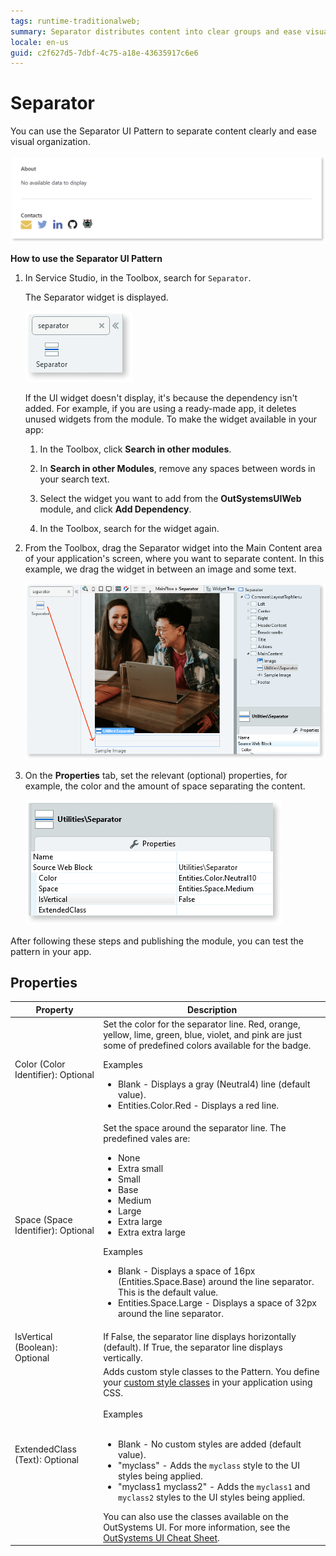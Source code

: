 ```yaml
---
tags: runtime-traditionalweb; 
summary: Separator distributes content into clear groups and ease visual organization.
locale: en-us
guid: c2f627d5-7dbf-4c75-a18e-43635917c6e6
---
```


# Separator

You can use the Separator UI Pattern to separate content clearly and ease visual organization.

  ![](<images/separator-1.png>)

**How to use the Separator UI Pattern**

1. In Service Studio, in the Toolbox, search for `Separator`.

    The Separator widget is displayed.

    ![](<images/separator-5-ss.png>)

    If the UI widget doesn't display, it's because the dependency isn't added. For example, if you are using a ready-made app, it deletes unused widgets from the module. To make the widget available in your app:

    1. In the Toolbox, click **Search in other modules**.

    1. In **Search in other Modules**, remove any spaces between words in your search text.
    
    1. Select the widget you want to add from the **OutSystemsUIWeb** module, and click **Add Dependency**. 
    
    1. In the Toolbox, search for the widget again.

1. From the Toolbox, drag the Separator widget into the Main Content area of your application's screen, where you want to separate content. In this example, we drag the widget in between an image and some text.

    ![](<images/separator-7-ss.png>)

1. On the **Properties** tab, set the relevant (optional) properties, for example, the color and the amount of space separating the content.

    ![](<images/separator-8-ss.png>)

After following these steps and publishing the module, you can test the pattern in your app.

## Properties

| **Property** |  **Description** |
|---|---|
| Color (Color Identifier): Optional  | Set the color for the separator line. Red, orange, yellow, lime, green, blue, violet, and pink are just some of predefined colors available for the badge. <p>Examples <ul><li>Blank - Displays a gray (Neutral4) line (default value).</li><li>Entities.Color.Red - Displays a red line.</li></ul></p> |
| Space (Space Identifier): Optional | Set the space around the separator line. The predefined vales are: <p><ul><li>None</li><li>Extra small</li><li>Small</li><li>Base</li><li>Medium</li><li>Large</li><li>Extra large</li><li>Extra extra large</li></ul></p><p>Examples <ul><li>Blank - Displays a space of 16px (Entities.Space.Base) around the line separator. This is the default value.</li><li>Entities.Space.Large - Displays a space of 32px around the line separator.</li></ul></p> |
| IsVertical (Boolean): Optional |If False, the separator line displays horizontally (default). If True, the separator line displays vertically. |
|ExtendedClass (Text): Optional | Adds custom style classes to the Pattern. You define your [custom style classes](../../../look-feel/css.md) in your application using CSS.<br/><br/>Examples<br/><br/> <ul><li>Blank - No custom styles are added (default value).</li><li>"myclass" - Adds the ``myclass`` style to the UI styles being applied.</li><li>"myclass1 myclass2" - Adds the ``myclass1`` and ``myclass2`` styles to the UI styles being applied.</li></ul>You can also use the classes available on the OutSystems UI. For more information, see the [OutSystems UI Cheat Sheet](https://outsystemsui.outsystems.com/OutSystemsUIWebsite/CheatSheet).|
